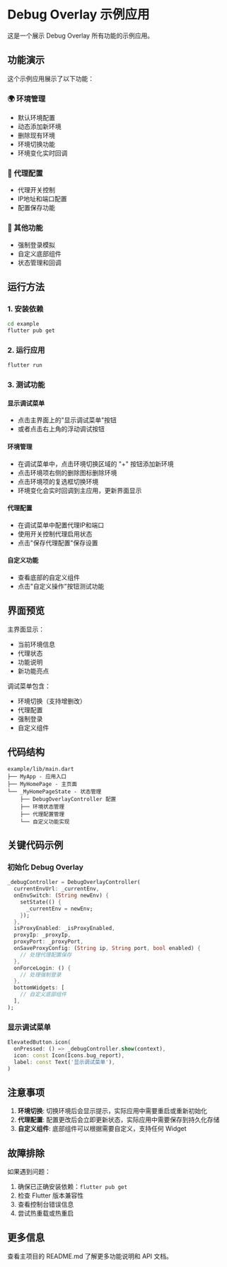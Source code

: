 # Debug Overlay 示例应用

这是一个展示 Debug Overlay 所有功能的示例应用。

## 功能演示

这个示例应用展示了以下功能：

### 🌍 环境管理
- 默认环境配置
- 动态添加新环境
- 删除现有环境
- 环境切换功能
- 环境变化实时回调

### 🔧 代理配置
- 代理开关控制
- IP地址和端口配置
- 配置保存功能

### 🎯 其他功能
- 强制登录模拟
- 自定义底部组件
- 状态管理和回调

## 运行方法

### 1. 安装依赖
```bash
cd example
flutter pub get
```

### 2. 运行应用
```bash
flutter run
```

### 3. 测试功能

#### 显示调试菜单
- 点击主界面上的"显示调试菜单"按钮
- 或者点击右上角的浮动调试按钮

#### 环境管理
- 在调试菜单中，点击环境切换区域的 "+" 按钮添加新环境
- 点击环境项右侧的删除图标删除环境
- 点击环境项的复选框切换环境
- 环境变化会实时回调到主应用，更新界面显示

#### 代理配置
- 在调试菜单中配置代理IP和端口
- 使用开关控制代理启用状态
- 点击"保存代理配置"保存设置

#### 自定义功能
- 查看底部的自定义组件
- 点击"自定义操作"按钮测试功能

## 界面预览

主界面显示：
- 当前环境信息
- 代理状态
- 功能说明
- 新功能亮点

调试菜单包含：
- 环境切换（支持增删改）
- 代理配置
- 强制登录
- 自定义组件

## 代码结构

```
example/lib/main.dart
├── MyApp - 应用入口
├── MyHomePage - 主页面
└── _MyHomePageState - 状态管理
    ├── DebugOverlayController 配置
    ├── 环境状态管理
    ├── 代理配置管理
    └── 自定义功能实现
```

## 关键代码示例

### 初始化 Debug Overlay
```dart
_debugController = DebugOverlayController(
  currentEnvUrl: _currentEnv,
  onEnvSwitch: (String newEnv) {
    setState(() {
      _currentEnv = newEnv;
    });
  },
  isProxyEnabled: _isProxyEnabled,
  proxyIp: _proxyIp,
  proxyPort: _proxyPort,
  onSaveProxyConfig: (String ip, String port, bool enabled) {
    // 处理代理配置保存
  },
  onForceLogin: () {
    // 处理强制登录
  },
  bottomWidgets: [
    // 自定义底部组件
  ],
);
```

### 显示调试菜单
```dart
ElevatedButton.icon(
  onPressed: () => _debugController.show(context),
  icon: const Icon(Icons.bug_report),
  label: const Text('显示调试菜单'),
)
```

## 注意事项

1. **环境切换**: 切换环境后会显示提示，实际应用中需要重启或重新初始化
2. **代理配置**: 配置更改后会立即更新状态，实际应用中需要保存到持久化存储
3. **自定义组件**: 底部组件可以根据需要自定义，支持任何 Widget

## 故障排除

如果遇到问题：

1. 确保已正确安装依赖：`flutter pub get`
2. 检查 Flutter 版本兼容性
3. 查看控制台错误信息
4. 尝试热重载或热重启

## 更多信息

查看主项目的 README.md 了解更多功能说明和 API 文档。
